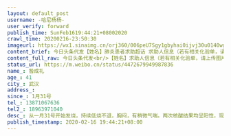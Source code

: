 ```yaml
---
layout: default_post
username: -哈尼杨杨-
user_verify: forward
publish_time: SunFeb1619:44:21+08002020
crawl_time: 20200216-23:50:30
imageurl: https://wx1.sinaimg.cn/orj360/006peU7Sgy1gbyhai0ijvj30u0140wg9.jpg,https://wx4.sinaimg.cn/orj360/006peU7Sgy1gbyhaie8nmj30u014075u.jpg
content_brief: 今日头条代发【姓名】肺炎患者求助超话 求助人信息（若有相关化验单，请上传图片）【姓名】昝成礼【年龄】41【所在城市】武汉【所在小区】社区江宏新村小区【患病时间】1月31号【联系方式】13871067636【其他紧急联系人】18963971040【病情描述】从一月31号开始发烧，持续低烧不退，胸闷 ...全文
content_full_raw: 今日头条代发<br/>【姓名】求助人信息（若有相关化验单，请上传图片）<br/>【姓名】昝成礼<br/>【年龄】41<br/>【所在城市】武汉<br/>【所在小区】社区江宏新村小区<br/>【患病时间】1月31号<br/>【联系方式】13871067636<br/>【其他紧急联系人】18963971040<br/>【病情描述】从一月31号开始发烧，持续低烧不退，胸闷，有稍微气喘。两次核酸结果均呈阳性，现在在隔离所，希望病人能尽快住院，得到系统治疗！家里还有小孩！<spanclass="url-icon"><imgalt=[泪]src="//h5.sinaimg.cn/m/emoticon/icon/default/d_lei-1b4b02f8b1.png"style="width:1em;height:1em;"/></span><spanclass="url-icon"><imgalt=[泪]src="//h5.sinaimg.cn/m/emoticon/icon/default/d_lei-1b4b02f8b1.png"style="width:1em;height:1em;"/></span><spanclass="url-icon"><imgalt=[泪]src="//h5.sinaimg.cn/m/emoticon/icon/default/d_lei-1b4b02f8b1.png"style="width:1em;height:1em;"/></span>
status_url: https://m.weibo.cn/status/4472679949987836
name_: 昝成礼
age_: 41
city_: 武汉
address_: 
since_: 1月31号
tel_: 13871067636
tel2_: 18963971040
desc_: 从一月31号开始发烧，持续低烧不退，胸闷，有稍微气喘。两次核酸结果均呈阳性，现在在隔离所，希望病人能尽快住院，得到系统治疗！家里还有小孩！<spanclass="url-icon"><imgalt=[泪]src="//h5.sinaimg.cn/m/emoticon/icon/default/d_lei-1b4b02f8b1.png"style="width1em;height1em;"/></span><spanclass="url-icon"><imgalt=[泪]src="//h5.sinaimg.cn/m/emoticon/icon/default/d_lei-1b4b02f8b1.png"style="width1em;height1em;"/></span><spanclass="url-icon"><imgalt=[泪]src="//h5.sinaimg.cn/m/emoticon/icon/default/d_lei-1b4b02f8b1.png"style="width1em;height1em;"/></span>
publish_timestamp: 2020-02-16 19:44:21+08:00
---
```

